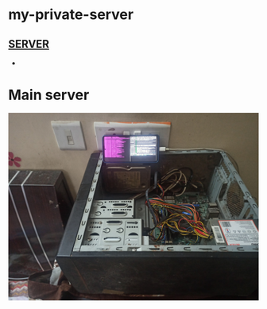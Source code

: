 
# my-private-server
[SERVER](https://twenty-infants-c-fall.trycloudflare.com)
-
-
# Main server
![b](1.jpg)
